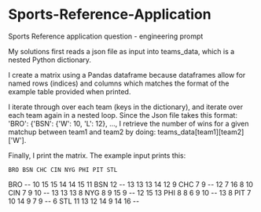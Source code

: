 # Sports-Reference-Application
Sports Reference application question - engineering prompt

My solutions first reads a json file as input into teams_data, which is a nested Python dictionary.

I create a matrix using a Pandas dataframe because dataframes allow for named rows (indices) and columns which matches the format of the example table provided when printed.

I iterate through over each team (keys in the dictionary), and iterate over each team again in a nested loop. Since the Json file takes this format: 'BRO': {'BSN': {'W': 10, 'L': 12}, ..., I retrieve the number of wins for a given matchup between team1 and team2 by doing: teams_data[team1][team2]['W'].

Finally, I print the matrix. The example input prints this:

    BRO BSN CHC CIN NYG PHI PIT STL
BRO  --  10  15  15  14  14  15  11
BSN  12  --  13  13  13  14  12   9
CHC   7   9  --  12   7  16   8  10
CIN   7   9  10  --  13  13  13   8
NYG   8   9  15   9  --  12  15  13
PHI   8   8   6   9  10  --  13   8
PIT   7  10  14   9   7   9  --   6
STL  11  13  12  14   9  14  16  --
